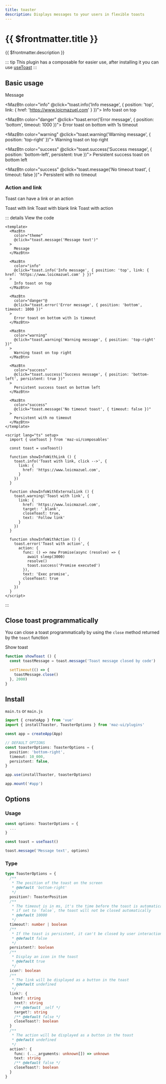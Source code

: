 ```yaml
---
title: toaster
description: Displays messages to your users in flexible toasts
---
```



# {{ $frontmatter.title }}

{{ $frontmatter.description }}

::: tip
This plugin has a composable for easier use, after installing it you can use [useToast](./../composables/use-toast.md)
:::

## Basic usage

<div class="maz-flex maz-flex-wrap maz-gap-2">
  <MazBtn color="theme" @click="toast.message('Message text')">
    Message
  </MazBtn>

  <MazBtn color="info" @click="toast.info('Info message', { position: 'top', link: { href: 'https://www.loicmazuel.com' } })">
    Info toast on top
  </MazBtn>

  <MazBtn color="danger" @click="toast.error('Error message', { position: 'bottom', timeout: 1000 })">
    Error toast on bottom with 1s timeout
  </MazBtn>

  <MazBtn color="warning" @click="toast.warning('Warning message', { position: 'top-right' })">
    Warning toast on top right
  </MazBtn>

  <MazBtn color="success" @click="toast.success('Success message', { position: 'bottom-left', persistent: true })">
    Persistent success toast on bottom left
  </MazBtn>

  <MazBtn color="success" @click="toast.message('No timeout toast', { timeout: false })">
    Persistent with no timeout
  </MazBtn>
</div>

### Action and link

Toast can have a link or an action

<div class="maz-flex maz-flex-wrap maz-gap-2">
  <MazBtn color="info" @click="showInfoWithLink">
    Toast with  link
  </MazBtn>
  <MazBtn color="warning" @click="showInfoWithExternalLink">
    Toast with blank link
  </MazBtn>
  <MazBtn color="danger" @click="showInfoWithAction">
    Toast with action
  </MazBtn>
</div>

::: details View the code

```vue
<template>
  <MazBtn
    color="theme"
    @click="toast.message('Message text')"
  >
    Message
  </MazBtn>

  <MazBtn
    color="info"
    @click="toast.info('Info message', { position: 'top', link: { href: 'https://www.loicmazuel.com' } })"
  >
    Info toast on top
  </MazBtn>

  <MazBtn
    color="danger"@
    @click="toast.error('Error message', { position: 'bottom', timeout: 1000 })"
  >
    Error toast on bottom with 1s timeout
  </MazBtn>

  <MazBtn
    color="warning"
    @click="toast.warning('Warning message', { position: 'top-right' })"
  >
    Warning toast on top right
  </MazBtn>

  <MazBtn
    color="success"
    @click="toast.success('Success message', { position: 'bottom-left', persistent: true })"
  >
    Persistent success toast on bottom left
  </MazBtn>

  <MazBtn
    color="success"
    @click="toast.message('No timeout toast', { timeout: false })"
  >
    Persistent with no timeout
  </MazBtn>
</template>

<script lang="ts" setup>
  import { useToast } from 'maz-ui/composables'

  const toast = useToast()

  function showInfoWithLink () {
    toast.info('Toast with link, click -->', {
      link: {
        href: 'https://www.loicmazuel.com',
      }
    })
  }

  function showInfoWithExternalLink () {
    toast.warning('Toast with link', {
      link: {
        href: 'https://www.loicmazuel.com',
        target: '_blank',
        closeToast: true,
        text: 'Follow link'
      }
    })
  }

  function showInfoWithAction () {
    toast.error('Toast with action', {
      action: {
        func: () => new Promise(async (resolve) => {
          await sleep(3000)
          resolve()
          toast.success('Promise executed')
        }),
        text: 'Exec promise',
        closeToast: true
      }
    })
  }
</script>
```

:::

## Close toast programmatically

You can close a toast programmatically by using the `close` method returned by the `toast` function

<div class="maz-flex maz-flex-wrap maz-gap-2">
  <MazBtn color="primary" @click="showToastAutoCLose">
    Show toast
  </MazBtn>
</div>

```typescript
function showToast () {
  const toastMessage = toast.message('Toast message closed by code')

  setTimeout(() => {
    toastMessage.close()
  }, 2000)
}
```

<script lang="ts" setup>
  import { useToast } from 'maz-ui/src/composables/useToast'
  import { sleep } from 'maz-ui/src/helpers/sleep'

  const toast = useToast()

  function showToastAutoCLose () {
    const toastMessage = toast.message('Toast message closed by code')

    setTimeout(() => {
      toastMessage.close()
    }, 3000)
  }

  function showMessage () {
    const t = toast.message('Message text')
  }

  function showInfo () {
    toast.info('Info message', {
      position: 'top',
    })
  }

  function showError () {
    toast.error('Error message', {
      position: 'bottom',
      timeout: 1000,
    })
  }

  function showWarning () {
    toast.warning('Warning message', {
      position: 'top-right',
    })
  }

  function showSuccess () {
    toast.success('Success message', {
      position: 'bottom-left',
      persistent: true,
    })
  }

  function showInfoWithLink () {
    toast.info('Toast with link, click -->', {
      link: {
        href: 'https://www.loicmazuel.com',
      }
    })
  }

  function showInfoWithExternalLink () {
    toast.warning('Toast with link', {
      link: {
        href: 'https://www.loicmazuel.com',
        target: '_blank',
        closeToast: true,
        text: 'Follow link'
      }
    })
  }

  function showInfoWithAction () {
    toast.error('Toast with action', {
      action: {
        func: () => new Promise(async (resolve) => {
          await sleep(3000)
          resolve()
        }),
        text: 'Exec promise',
        closeToast: true
      }
    })
  }
</script>

## Install

`main.ts` or `main.js`

```ts
import { createApp } from 'vue'
import { installToaster, ToasterOptions } from 'maz-ui/plugins'

const app = createApp(App)

// DEFAULT OPTIONS
const toasterOptions: ToasterOptions = {
  position: 'bottom-right',
  timeout: 10_000,
  persistent: false,
}

app.use(installToaster, toasterOptions)

app.mount('#app')
```

## Options

### Usage

```ts
const options: ToasterOptions = {
  ...
}

const toast = useToast()

toast.message('Message text', options)
```

### Type

```ts
type ToasterOptions = {
  /**
   * The position of the toast on the screen
   * @default 'bottom-right'
   */
  position?: ToasterPosition
  /**
   * The timeout is in ms, it's the time before the toast is automatically closed
   * if set to `false`, the toast will not be closed automatically
   * @default 10000
   */
  timeout?: number | boolean
  /**
   * If the toast is persistent, it can't be closed by user interaction (only on timeout or programmatically)
   * @default false
   */
  persistent?: boolean
  /**
   * Display an icon in the toast
   * @default true
   */
  icon?: boolean
  /**
   * The link will be displayed as a button in the toast
   * @default undefined
   */
  link?: {
    href: string
    text?: string
    /** @default _self */
    target?: string
    /** @default false */
    closeToast?: boolean
  }
  /**
   * The action will be displayed as a button in the toast
   * @default undefined
   */
  action?: {
    func: (..._arguments: unknown[]) => unknown
    text: string
    /** @default false */
    closeToast?: boolean
  }
}

```
